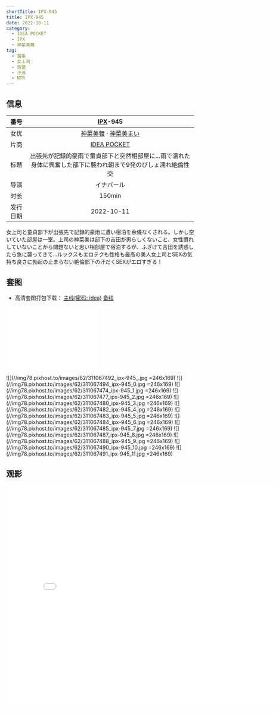 ```yaml
---
shortTitle: IPX-945
title: IPX-945
date: 2022-10-11
category:
  - IDEA.POCKET
  - IPX
  - 神菜美舞
tag:
  - 苗条
  - 女上司
  - 旅馆
  - 汗液
  - NTR
---
```


## 信息

番号 | [IPX](/category/IPX/)-945
:-: | :-: 
女优 | [神菜美舞](/category/神菜美舞/) · [神菜美まい](/category/神菜美舞/)
片商 | [IDEA POCKET](/category/IDEA.POCKET/)
标题 | 出張先が記録的豪雨で童貞部下と突然相部屋に…雨で濡れた身体に興奮した部下に襲われ朝まで9発のびしょ濡れ絶倫性交
导演 | イナバール
时长 | 150min
发行日期 | 2022-10-11

女上司と童貞部下が出張先で記録的豪雨に遭い宿泊を余儀なくされる。しかし空いていた部屋は一室。上司の神菜美は部下の吉田が男らしくないこと、女性慣れしていないことから問題ないと思い相部屋で宿泊するが、ふざけて吉田を誘惑したら急に襲ってきて…ルックスもエロテクも性格も最高の美人女上司とSEXの気持ち良さに勃起の止まらない絶倫部下の汗だくSEXがエロすぎる！

## 套图

* 高清套图打包下载： [主线(密码: idea)](//url87.ctfile.com/f/37076987-690580076-d0b480?p=ipxx) [备线](https://pixhost.to/gallery/0xIU1/download)

<iframe width="246" height="169" src="//dood.wf/e/lzh0306fu2fbokdtstpn2k3vrk3hi5nh" scrolling="no" frameborder="0" allowfullscreen="true"></iframe>

![](//img78.pixhost.to/images/62/311067492_ipx-945_.jpg =246x169)
![](//img78.pixhost.to/images/62/311067494_ipx-945_0.jpg =246x169)
![](//img78.pixhost.to/images/62/311067474_ipx-945_1.jpg =246x169)
![](//img78.pixhost.to/images/62/311067477_ipx-945_2.jpg =246x169)
![](//img78.pixhost.to/images/62/311067480_ipx-945_3.jpg =246x169)
![](//img78.pixhost.to/images/62/311067482_ipx-945_4.jpg =246x169)
![](//img78.pixhost.to/images/62/311067483_ipx-945_5.jpg =246x169)
![](//img78.pixhost.to/images/62/311067484_ipx-945_6.jpg =246x169)
![](//img78.pixhost.to/images/62/311067485_ipx-945_7.jpg =246x169)
![](//img78.pixhost.to/images/62/311067487_ipx-945_8.jpg =246x169)
![](//img78.pixhost.to/images/62/311067488_ipx-945_9.jpg =246x169)
![](//img78.pixhost.to/images/62/311067490_ipx-945_10.jpg =246x169)
![](//img78.pixhost.to/images/62/311067491_ipx-945_11.jpg =246x169)


## 观影

<iframe width="800" height="600" src="//dood.wf/e/uaiimievpp3q217o2gzc92wdb0un6wnk" scrolling="no" frameborder="0" allowfullscreen="true"></iframe>
